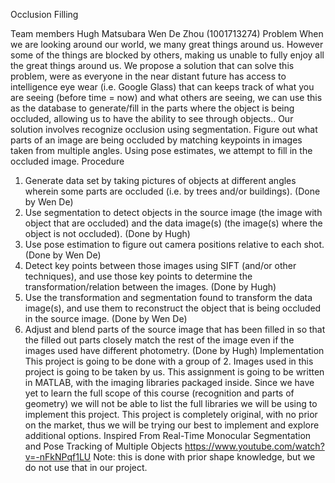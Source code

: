 Occlusion   Filling

Team   members
Hugh   Matsubara
Wen   De   Zhou   (1001713274)
Problem
When   we   are   looking   around   our   world,   we   many   great   things   around   us.   However   some   of   the   things   are
blocked   by   others,   making   us   unable   to   fully   enjoy   all   the   great   things   around   us.   We   propose   a   solution that   can   solve   this   problem,   were   as   everyone   in   the   near   distant   future   has   access   to   intelligence   eye   wear (i.e.   Google   Glass)   that   can   keeps   track   of   what   you   are   seeing   (before   time   =   now)   and   what   others   are seeing,   we   can   use   this   as   the   database   to   generate/fill   in   the   parts   where   the   object   is   being   occluded, allowing   us   to   have   the   ability   to   see   through   objects..
Our   solution   involves   recognize   occlusion   using   segmentation.   Figure   out   what   parts   of   an   image   are being   occluded   by   matching   keypoints   in   images   taken   from   multiple   angles.   Using   pose   estimates,   we attempt   to   fill   in   the   occluded   image.
Procedure
1. Generate   data   set   by   taking   pictures   of   objects   at   different   angles   wherein   some   parts   are   occluded
(i.e.   by   trees   and/or   buildings).   (Done   by   Wen   De)
2. Use   segmentation   to   detect   objects   in   the   source   image   (the   image   with   object   that   are   occluded)
and   the   data   image(s)   (the   image(s)   where   the   object   is   not   occluded).   (Done   by   Hugh)
3. Use   pose   estimation   to   figure   out   camera   positions   relative   to   each   shot.   (Done   by   Wen   De)
4. Detect   key   points   between   those   images   using   SIFT   (and/or   other   techniques),   and   use   those   key
points   to   determine   the   transformation/relation   between   the   images.   (Done   by   Hugh)
5. Use   the   transformation   and   segmentation   found   to   transform   the   data   image(s),   and   use   them   to
reconstruct   the   object   that   is   being   occluded   in   the   source   image.   (Done   by   Wen   De)
6. Adjust   and   blend   parts   of   the   source   image   that   has   been   filled   in   so   that   the   filled   out   parts
closely   match   the   rest   of   the   image   even   if   the   images   used   have   different   photometry.   (Done   by Hugh)
Implementation
This   project   is   going   to   be   done   with   a   group   of   2.   Images   used   in   this   project   is   going   to   be   taken   by   us.
This   assignment   is   going   to   be   written   in   MATLAB,   with   the   imaging   libraries   packaged   inside.   Since   we have   yet   to   learn   the   full   scope   of   this   course   (recognition   and   parts   of   geometry)   we   will   not   be   able   to list   the   full   libraries   we   will   be   using   to   implement   this   project.   This   project   is   completely   original,   with no   prior   on   the   market,   thus   we   will   be   trying   our   best   to   implement   and   explore   additional   options.
Inspired   From
Real-Time   Monocular   Segmentation   and   Pose   Tracking   of   Multiple   Objects
https://www.youtube.com/watch?v=-nFkNPqf1LU
Note:   this   is   done   with   prior   shape   knowledge,   but   we   do   not   use   that      in   our   project.
